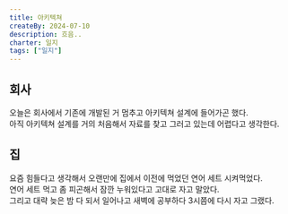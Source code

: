 ```yaml
---
title: 아키텍쳐
createBy: 2024-07-10
description: 흐음..
charter: 일지
tags: ["일지"]
---
```


## 회사

오늘은 회사에서 기존에 개발된 거 멈추고 아키텍쳐 설계에 들어가곤 했다.  
아직 아키텍쳐 설계를 거의 처음해서 자료를 찾고 그러고 있는데 어렵다고 생각한다.

## 집

요즘 힘들다고 생각해서 오랜만에 집에서 이전에 먹었던 연어 세트 시켜먹었다.  
연어 세트 먹고 좀 피곤해서 잠깐 누워있다고 고대로 자고 말았다.  
그리고 대략 늦은 밤 다 되서 일어나고 새벽에 공부하다 3시쯤에 다시 자고 그랬다.
